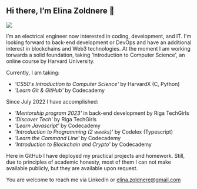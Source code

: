 ## Hi there, I’m Elīna Zoldnere 👋 ##
 <a href="https://www.linkedin.com/in/el%C4%ABna-zoldnere-348738197/">
    <img src="https://img.shields.io/badge/linkedin-%230077B5.svg?&style=for-the-badge&logo=linkedin&logoColor=white" />
 </a>

I’m an electrical engineer now interested in coding, development, and IT. I'm looking forward to back-end development or DevOps and have an additional interest in blockchains and Web3 technologies. 
At the moment I am working torwards a solid foundation, taking 'Introduction to Computer Science', an online course by Harvard University.

Currently, I am taking:
  - *'CS50's Introduction to Computer Science'* by HarvardX (C, Python)
  - *'Learn Git & GitHub'* by Codecademy
  
 Since July 2022 I have accomplished:
  - *'Mentorship program 2023'* in back-end development by Riga TechGirls
  - *'Discover Tech'* by Riga TechGirls
  - *'Learn Javascript'* by Codecademy
  - *'Introduction to Programming (2 weeks)'* by Codelex (Typescript)
  - *'Learn the Command Line'* by Codecademy
  - *'Introduction to Blockchain and Crypto'* by Codecademy
  
 Here in GitHub I have deployed my practical projects and homework. Still, due to principles of academic honesty, most of them I can not make available publicly, but they are available upon request.
  
 You are welcome to reach me via LinkedIn or elina.zoldnere@gmail.com
